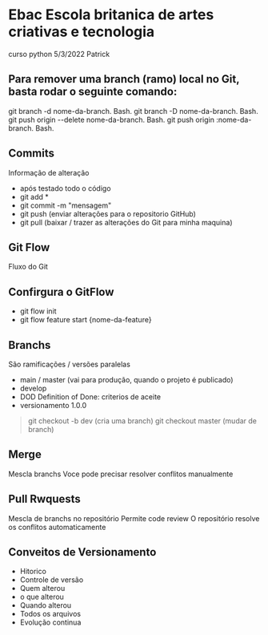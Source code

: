 # Ebac Escola britanica de artes criativas e tecnologia
curso python 5/3/2022
Patrick


## Para remover uma branch (ramo) local no Git, basta rodar o seguinte comando:
git branch -d nome-da-branch. Bash.
git branch -D nome-da-branch. Bash.
git push origin --delete nome-da-branch. Bash.
git push origin :nome-da-branch. Bash.


## Commits
Informação de alteração
- após testado todo o código
- git add *
- git commit -m "mensagem"
- git push (enviar alterações para o repositorio GitHub)
- git pull (baixar / trazer as alterações do Git para minha maquina)

## Git Flow
Fluxo do Git

## Confirgura o GitFlow
- git flow init
- git flow feature start {nome-da-feature}

## Branchs
São ramificações / versões paralelas

- main / master (vai para produção, quando o projeto é publicado)
- develop
- DOD Definition of Done: criterios de aceite
- versionamento 1.0.0

> git checkout -b dev (cria uma branch)
> git checkout master (mudar de branch)

## Merge
Mescla branchs
Voce pode precisar resolver conflitos manualmente

## Pull Rwquests
Mescla de branchs no repositório
Permite code review
O repositório resolve os conflitos automaticamente




## Conveitos de Versionamento
- Hitorico
- Controle de versão
- Quem alterou
- o que alterou
- Quando alterou
- Todos os arquivos
- Evolução continua


